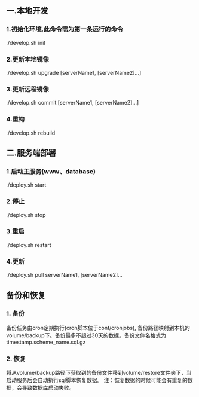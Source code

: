 ## 一.本地开发  
### 1.初始化环境,此命令需为第一条运行的命令
./develop.sh init

### 2.更新本地镜像
./develop.sh upgrade [serverName1, [serverName2]...]

### 3.更新远程镜像  
./develop.sh commit [serverName1, [serverName2]...]

### 4.重构  
./develop.sh rebuild

## 二.服务端部署  
### 1.启动主服务(www、database)
./deploy.sh start

### 2.停止 
./deploy.sh stop

### 3.重启  
./deploy.sh restart

### 4.更新  
./deploy.sh pull serverName1, [serverName2]...

## 备份和恢复
### 1. 备份
备份任务由cron定期执行(cron脚本位于conf/cronjobs), 备份路径映射到本机的volume/backup下。备份最多不超过30天的数据。备份文件名格式为 timestamp.scheme_name.sql.gz

### 2. 恢复
将从volume/backup路径下获取到的备份文件移到volume/restore文件夹下，当启动服务后会自动执行sql脚本恢复数据。
注：恢复数据的时候可能会有重复的数据，会导致数据库启动失败。

